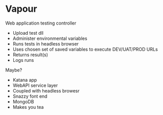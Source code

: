 Vapour
======

Web application testing controller

- Upload test dll
- Administer environmental variables
- Runs tests in headless browser
- Uses chosen set of saved variables to execute DEV/UAT/PROD URLs
- Returns result(s)
- Logs runs
 
Maybe?

- Katana app
- WebAPI service layer
- Coupled with headless browesr
- Snazzy font end
- MongoDB
- Makes you tea

